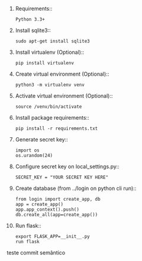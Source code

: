 1. Requirements::
    ~~~~
   Python 3.3+
    ~~~~
   
2. Install sqlite3::
    ~~~~
    sudo apt-get install sqlite3
    ~~~~
   
3. Install virtualenv (Optional)::
    ~~~~
    pip install virtualenv
    ~~~~
   
4. Create virtual environment (Optional)::
    ~~~~
    python3 -m virtualenv venv
   ~~~~

5. Activate virtual environment (Optional)::
    ~~~~
    source /venv/bin/activate
   ~~~~

6. Install package requirements::
    ~~~~
    pip install -r requirements.txt
   ~~~~

7. Generate secret key::

    ~~~~
   import os 
   os.urandom(24)
   ~~~~

8. Configure secret key on local_settings.py::

    `SECRET_KEY = "YOUR SECRET KEY HERE"`

9. Create database (from ../login on python cli run)::
    ~~~~
    from login import create_app, db
    app = create_app()
    app.app_context().push()
    db.create_all(app=create_app())
   ~~~~

10. Run flask::
    ~~~~
    export FLASK_APP=__init__.py
    run flask
    ~~~~
teste commit semântico
